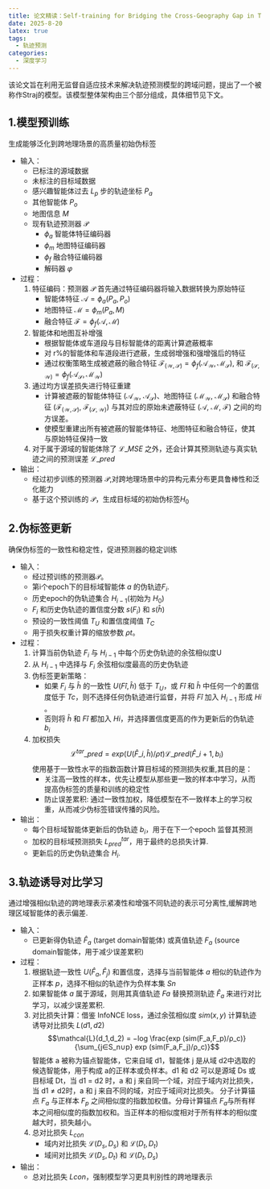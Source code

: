 ```yaml
---
title: 论文精读：Self-training for Bridging the Cross-Geography Gap in Trajectory Prediction
date: 2025-8-20
latex: true
tags:
  - 轨迹预测
categories:
  - 深度学习
---
```


该论文旨在利用无监督自适应技术来解决轨迹预测模型的跨域问题，提出了一个被称作Straj的模型。该模型整体架构由三个部分组成，具体细节见下文。

## 1.模型预训练

生成能够泛化到跨地理场景的高质量初始伪标签

- 输入：
  - 已标注的源域数据
  - 未标注的目标域数据
  - 感兴趣智能体过去 $L_p$ 步的轨迹坐标 $P_a$
  - 其他智能体 $P_o$
  - 地图信息 $M$
  - 现有轨迹预测器 $\mathcal{P}$
    - $ϕ_a$ 智能体特征编码器
    - $ϕ_m$ 地图特征编码器
    - $ϕ_f$ 融合特征编码器
    - 解码器 $φ$
- 过程：
  1. 特征编码：预测器 $\mathcal{P}$ 首先通过特征编码器将输入数据转换为原始特征
     - 智能体特征 $\mathcal{A} = ϕ_a(P_a, P_o)$
     - 地图特征 $\mathcal{M} = ϕ_m(P_a, M)$
     - 融合特征 $\mathcal{F} = ϕ_f(\mathcal{A}, \mathcal{M})$
  2. 智能体和地图互补增强
     - 根据智能体或车道段与目标智能体的距离计算遮蔽概率
     - 对 r%的智能体和车道段进行遮蔽，生成弱增强和强增强后的特征
     - 通过权衡策略生成被遮蔽的融合特征 $\mathcal{F_{(W,S)}} = ϕ_f \mathcal{(A_W,M_S)} ,$ 和 $\mathcal{F_{(S,W)}} = ϕ_f \mathcal{(A_S,M_W)}$
  3. 通过均方误差损失进行特征重建
     - 计算被遮蔽的智能体特征 ($\mathcal{A_W}$, $\mathcal{A_S}$)、地图特征 ($\mathcal{M_W}$, $\mathcal{M_S}$) 和融合特征 ($\mathcal{F_{(W,S)}}$, $\mathcal{F_{(S,W)}}$) 与其对应的原始未遮蔽特征 ($\mathcal{A}$, $\mathcal{M}$, $\mathcal{F}$) 之间的均方误差。
     - 使模型重建出所有被遮蔽的智能体特征、地图特征和融合特征，使其与原始特征保持一致
  4. 对于属于源域的智能体除了 $\mathcal{L}\_{MSE}$ 之外，还会计算其预测轨迹与真实轨迹之间的预测误差 $\mathcal{L}\_{pred}$
- 输出：
  - 经过初步训练的预测器 $\mathcal{P}$,对跨地理场景中的异构元素分布更具鲁棒性和泛化能力
  - 基于这个预训练的 $\mathcal{P}$，生成目标域的初始伪标签$H_0$

## 2.伪标签更新

确保伪标签的一致性和稳定性，促进预测器的稳定训练

- 输入：
  - 经过预训练的预测器$\mathcal{P}$。
  - 第i个epoch下的目标域智能体 $a$ 的伪轨迹$F_i$.
  - 历史epoch的伪轨迹集合 $H_{i−1}$(初始为 $H_0$)
  - $F_i$ 和历史伪轨迹的置信度分数 $s(F_i)$ 和 $s(ĥ)$
  - 预设的一致性阈值 $T_U$ 和置信度阈值 $T_C$
  - 用于损失权重计算的缩放参数 $ρt$。
- 过程：
  1. 计算当前伪轨迹 $F_i$ 与 $H_{i−1}$ 中每个历史伪轨迹的余弦相似度U
  2. 从 $H_{i−1}$ 中选择与 $F_i$ 余弦相似度最高的历史伪轨迹
  3. 伪标签更新策略：
     - 如果 $F_i$ 与 $ĥ$ 的一致性 $U(F̂i, ĥ)$ 低于 $T_U$，或 $F̂i$ 和 $ĥ$ 中任何一个的置信度低于 $Tc$，则不选择任何伪轨迹进行监督，并将 $F̂i$ 加入 $H_{i−1}$ 形成 $Hi$ 。
     - 否则将 $ĥ$ 和 $F̂i$ 都加入 $Hi$，并选择置信度更高的作为更新后的伪轨迹 $b_i$
  4. 加权损失
     $$\mathcal{L}^{tar}\_{pred} = exp (U(\hat{F}\_i, \hat{h})/ρt )\mathcal{L}\_{pred} (\hat{F}\_{i+1}, b_i)$$
     使用基于一致性水平的指数函数计算目标域的预测损失权重,其目的是：
     - 关注高一致性的样本，优先让模型从那些更一致的样本中学习，从而提高伪标签的质量和训练的稳定性
     - 防止误差累积: 通过一致性加权，降低模型在不一致样本上的学习权重，从而减少伪标签错误传播的风险。
- 输出：
  - 每个目标域智能体更新后的伪轨迹 $b_i$，用于在下一个epoch 监督其预测
  - 加权的目标域预测损失 $L^{tar}_{pred}$，用于最终的总损失计算.
  - 更新后的历史伪轨迹集合 $H_i$.

## 3.轨迹诱导对比学习

通过增强相似轨迹的跨地理表示紧凑性和增强不同轨迹的表示可分离性,缓解跨地理区域智能体的表示偏差.

- 输入：
  - 已更新得伪轨迹 $\hat{F}_a$ (target domain智能体) 或真值轨迹 $F_a$ (source domain智能体，用于减少误差累积)
- 过程：
  1. 根据轨迹一致性 $U(\hat{F}_a, \hat{F}_j)$ 和置信度，选择与当前智能体 $a$ 相似的轨迹作为正样本 $p$，选择不相似的轨迹作为负样本集 $Sn$
  2. 如果智能体 $a$ 属于源域，则用其真值轨迹 $Fa$ 替换预测轨迹 $\hat{F}_a$ 来进行对比学习，以减少误差累积.
  3. 对比损失计算：借鉴 InfoNCE loss，通过余弦相似度 $sim(x, y)$ 计算轨迹诱导对比损失 $L(d1,d2)$
     $$\mathcal{L}(d_1,d_2) = −log \frac{exp (sim(F_a,F_p)/ρ_c)}{\sum_{j∈S_n∪p} exp (sim(F_a,F_j)/ρ_c)}$$
     智能体 a 被称为锚点智能体，它来自域 d1，智能体 j 是从域 d2中选取的候选智能体，用于构成 a的正样本或负样本。d1 和 d2 可以是源域 Ds 或目标域 Dt，当 d1 = d2 时，a 和 j 来自同一个域，对应于域内对比损失，当 d1 ≠ d2时，a 和 j 来自不同的域，对应于域间对比损失。
     分子计算锚点 $F_a$ 与正样本 $F_p$ 之间相似度的指数加权值。分母计算锚点 $F_a$与所有样本之间相似度的指数加权和。当正样本的相似度相对于所有样本的相似度越大时，损失越小。
  4. 总对比损失 $L_{con}$
     - 域内对比损失 $\mathcal{L}(D_s,D_s)$ 和 $\mathcal{L}(D_t,D_t)$
     - 域间对比损失 $\mathcal{L}(D_s,D_t)$ 和 $\mathcal{L}(D_t,D_s)$
- 输出：
  - 总对比损失 $Lcon$，强制模型学习更具判别性的跨地理表示
